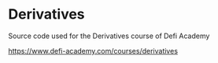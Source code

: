 # Derivatives 

Source code used for the Derivatives course of Defi Academy

https://www.defi-academy.com/courses/derivatives
